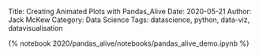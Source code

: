 Title: Creating Animated Plots with Pandas_Alive
Date: 2020-05-21
Author: Jack McKew
Category: Data Science
Tags: datascience, python, data-viz, datavisualisation

{% notebook 2020/pandas_alive/notebooks/pandas_alive_demo.ipynb %}
